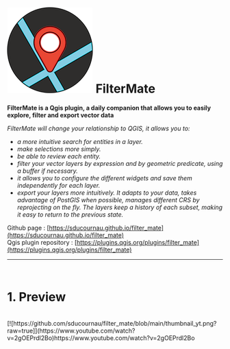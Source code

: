 # ![alt title logo](https://github.com/sducournau/filter_mate/blob/main/icon.png?raw=true) FilterMate

**FilterMate is a Qgis plugin, a daily companion that allows you to easily explore, filter and export vector data**

*FilterMate will change your relationship to QGIS, it allows you to:*
- *a more intuitive search for entities in a layer.*
- *make selections more simply.*
- *be able to review each entity.*
- *filter your vector layers by expression and by geometric predicate, using a buffer if necessary.*
- *it allows you to configure the different widgets and save them independently for each layer.*
- *export your layers more intuitively.*
*It adapts to your data, takes advantage of PostGIS when possible, manages different CRS by reprojecting on the fly.*
*The layers keep a history of each subset, making it easy to return to the previous state.*

Github page : [https://sducournau.github.io/filter_mate](https://sducournau.github.io/filter_mate)
<br>
Qgis plugin repository : [https://plugins.qgis.org/plugins/filter_mate](https://plugins.qgis.org/plugins/filter_mate)

******

<br>

# 1. Preview
<br>
[![https://github.com/sducournau/filter_mate/blob/main/thumbnail_yt.png?raw=true]](https://www.youtube.com/watch?v=2gOEPrdl2Bo)https://www.youtube.com/watch?v=2gOEPrdl2Bo

